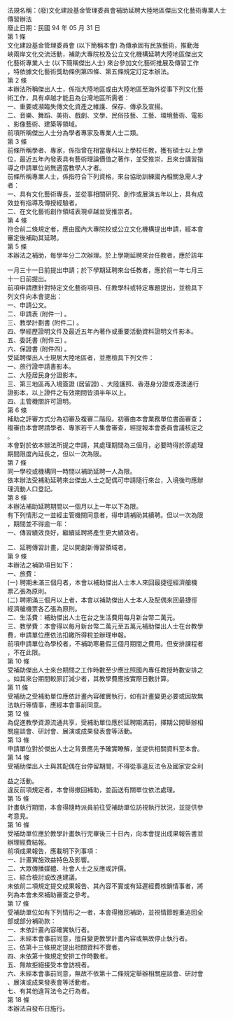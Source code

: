 法規名稱：(廢)文化建設基金管理委員會補助延聘大陸地區傑出文化藝術專業人士傳習辦法  
廢止日期：民國 94 年 05 月 31 日  
第 1 條  
文化建設基金管理委員會 (以下簡稱本會) 為傳承固有民族藝術，推動海  
峽兩岸文化交流活動，補助大專院校及公立文化機構延聘大陸地區傑出文  
化藝術專業人士 (以下簡稱傑出人士) 來台參加文化藝術推展及傳習工作  
，特依據文化藝術獎助條例第四條、第五條規定訂定本辦法。  
第 2 條  
本辦法所稱傑出人士，係指大陸地區或由大陸地區至海外從事下列文化藝  
術工作，具有卓越才能且為台灣地區所需者：  
一、重要或瀕臨失傳文化資產之維護、保存、傳承及宣揚。  
二、音樂、舞蹈、美術、戲劇、文學、民俗技藝、工藝、環境藝術、電影  
、影像藝術、建築等領域。  
前項所稱傑出人士分為學者專家及專業人士二類。  
第 3 條  
前條所稱學者、專家，係指曾在相當專科以上學校任教，獲有碩士以上學  
位，最近五年內發表具有藝術理論價值之著作，並受推崇，且來台講習指  
導之申請單位尚無適當教學人才者。  
前條所稱專業人士，係指符合下列資格，來台協助訓練國內相關急需人才  
者：  
一、具有文化藝術專長，並從事相關研究、創作或展演五年以上，具有成  
效並有指導及傳授經驗者。  
二、在文化藝術創作領域表現卓越並受推崇者。  
第 4 條  
符合前二條規定者，應由國內大專院校或公立文化機構提出申請，經本會  
審定後補助其延聘。  
第 5 條  
本辦法之補助，每學年分二次辦理。於上學期延聘來台任教者，應於該年  


一月三十一日前提出申請；於下學期延聘來台任教者，應於前一年七月三  
十一日前提出。  
前項申請應針對特定文化藝術項目、任教學科或特定專題提出，並檢具下  
列文件向本會提出：  
一、申請公文。  
二、申請表 (附件一) 。  
三、教學計劃書 (附件二) 。  
四、學經歷證明文件及最近五年內著作或重要活動資料證明文件影本。  
五、委託書 (附件三) 。  
六、保證書 (附件四) 。  
受延聘傑出人士現居大陸地區者，並應檢具下列文件：  
一、旅行證申請書影本。  
二、大陸居民身分證影本。  
三、第三地區再入境簽證 (居留證) 、大陸護照、香港身分證或港澳通行  
證影本，以上證件之有效期間皆須半年以上。  
四、主管機關許可證明。  
第 6 條  
補助之評審方式分為初審及複審二階段。初審由本會業務單位書面審查；  
複審由本會聘請學者、專家若干人集會審查，經提報本會委員會議核定之  
。  
本會對於依本辦法所提之申請，其處理期間為三個月，必要時得於原處理  
期間限度內延長之，但以一次為限。  
第 7 條  
同一學校或機構同一時間以補助延聘一人為限。  
依本辦法受補助延聘來台傑出人士之配偶可申請隨行來台，入境後均應辦  
理流動人口登記。  
第 8 條  
本辦法補助延聘期間以一個月以上一年以下為限。  
有下列情形之一並經主管機關同意者，得申請補助其續聘。但以一次為限  
，期間並不得逾一年：  
一、傳習績效良好，繼續延聘將產生更大績效者。  


二、延聘傳習計畫，足以開創新傳習領域者。  
第 9 條  
本辦法之補助項目如下：  
一、旅費：  
(一) 聘期未滿三個月者，本會以補助傑出人士本人來回最捷徑經濟艙機  
票乙張為原則。  
(二) 聘期滿三個月以上者，本會以補助傑出人士本人及配偶來回最捷徑  
經濟艙機票各乙張為原則。  
二、生活費：補助傑出人士在台之生活費用每月新台幣二萬元。  
三、教學費：本會得以每月新台幣二萬元至五萬元補助傑出人士在台教學  
費，申請單位應依法扣繳所得稅並辦理申報。  
前項申請單位為學校者，不補助寒暑假三個月期間之費用。但安排課程者  
，不在此限。  
第 10 條  
受補助傑出人士來台期間之工作時數至少應比照國內專任教授時數安排之  
。如其來台期間較原訂減少者，其教學費應按實際日數計算。  
第 11 條  
受補助之受補助單位應依計畫內容確實執行，如有計畫變更必要或因故無  
法執行等情事，應經本會事前同意。  
第 12 條  
為促進教學資源流通共享，受補助單位應於延聘期滿前，擇期公開舉辦相  
關座談會、研討會、展演或成果發表會等活動。  
第 13 條  
申請單位對於傑出人士之背景應先予確實瞭解，並提供相關資料至本會。  
第 14 條  
受補助傑出人士與其配偶在台停留期間，不得從事違反法令及國家安全利  


益之活動。  
違反前項規定者，本會得撤回補助，並函送有關單位依法處理。  
第 15 條  
計畫執行期間，本會得隨時派員前往受補助單位訪視執行狀況，並提供參  
考意見。  
第 16 條  
受補助單位應於教學計畫執行完畢後三十日內，向本會提出成果報告書並  
辦理經費結報。  
前項成果報告，應載明下列事項：  
一、計畫實施效益特色及影響。  
二、大眾傳播媒體、社會人士之反應或評價。  
三、綜合檢討或改進建議。  
未依前二項規定提交成果報告、其內容不實或有延遲經費核銷情事者，將  
列為本會未來補助審查之參考。  
第 17 條  
受補助單位如有下列情形之一者，本會得撤回補助，並視情節輕重追回全  
部或部分補助款：  
一、未依計畫內容確實執行者。  
二、未經本會事前同意，擅自變更教學計畫內容或無故停止執行者。  
三、依第十三條規定提出相關資料不實者。  
四、未依第十條規定安排工作時數者。  
五、無故拒絕接受本會訪視者。  
六、未經本會事前同意，無故不依第十二條規定舉辦相關座談會、研討會  
、展演或成果發表會等活動者。  
七、有其他違背法令之行為者。  
第 18 條  
本辦法自發布日施行。  



